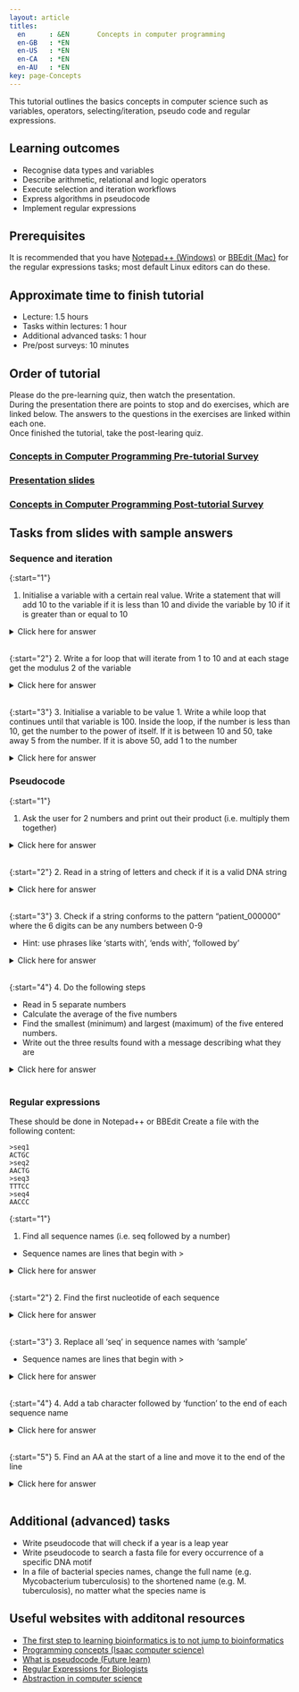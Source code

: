```yaml
---
layout: article
titles:
  en      : &EN       Concepts in computer programming
  en-GB   : *EN
  en-US   : *EN
  en-CA   : *EN
  en-AU   : *EN
key: page-Concepts
---
```



This tutorial outlines the basics concepts in computer science such as variables, operators, selecting/iteration, pseudo code and regular expressions.<br />

## Learning outcomes
* Recognise data types and variables
* Describe arithmetic, relational and logic operators
* Execute selection and iteration workflows
* Express algorithms in pseudocode
* Implement regular expressions

## Prerequisites
It is recommended that you have [Notepad++ (Windows)](https://notepad-plus-plus.org/downloads/) or [BBEdit (Mac)](https://www.barebones.com/support/bbedit/updates.html) for the regular expressions tasks; most default Linux editors can do these.

## Approximate time to finish tutorial
* Lecture: 1.5 hours
* Tasks within lectures: 1 hour
* Additional advanced tasks: 1 hour
* Pre/post surveys: 10 minutes

## Order of tutorial

Please do the pre-learning quiz, then watch the presentation. <br />
During the presentation there are points to stop and do exercises, which are linked below. The answers to the questions in the exercises are linked within each one.<br />
Once finished the tutorial, take the post-learing quiz.<br />

### <a href="https://ntusurvey.onlinesurveys.ac.uk/concepts-in-computer-programming-pre-tutorial-survey" target="_blank">Concepts in Computer Programming Pre-tutorial Survey</a>

### [Presentation slides](https://conmeehan.github.io/PathogenDataCourse/SlideSets/ConceptsInComputerProgramming.pptx)

### <a href="https://ntusurvey.onlinesurveys.ac.uk/concepts-in-computer-programming-post-tutorial-survey" target="_blank">Concepts in Computer Programming Post-tutorial Survey</a>

## Tasks from slides with sample answers
### Sequence and iteration
{:start="1"}
1. Initialise a variable with a certain real value. Write a statement that will add 10 to the variable if it is less than 10 and divide the variable by 10 if it is greater than or equal to 10

<details> <summary>Click here for answer</summary>

{% highlight console %}
real var1 = 11.0
if var1 < 10
  var1 = var1+10
else
  var1 = var1/10 
{% endhighlight %}

</details><br />

{:start="2"}
2. Write a for loop that will iterate from 1 to 10 and at each stage get the modulus 2 of the variable

<details>

<summary>Click here for answer</summary>

{% highlight console %}
for variable between 1 and 10
print variable%2 
{% endhighlight %}

</details><br />

{:start="3"}
3. Initialise a variable to be value 1. Write a while loop that continues until that variable is 100. Inside the loop, if the number is less than 10, get the number to the power of itself. If it is between 10 and 50, take away 5 from the number. If it is above 50, add 1 to the number

<details>

<summary>Click here for answer</summary>

{% highlight console %}
int var1 = 1
while var1 <=100
  if var1 < 10
    var1= var1^var1
  else if var1 >= 10 && var1 <=50
    var1 = var1 - 5
  else if var1 > 50
    var1 = var1 + 1 
{% endhighlight %}

* Note: the algorithm is worded ambiguously where it states 'between 10 and 50' and should be more specific saying "between 10 and 50 included" or similar. 
 * This is specifically like this to make you think about ambiguity
* Note 2: This loop will actually never finish because the first step of the loop is 1^1 which is 1, so it will never increase and thus run forever.
  * This is specifically done to make you think about covering all scenarios. Probably best to start at 2 or add a clause to capture such cases

</details>

### Pseudocode
{:start="1"}
1. Ask the user for 2 numbers and print out their product (i.e. multiply them together)
<details><summary>Click here for answer</summary>

{% highlight console %}
Prompt user to enter a number
  Store number in variable1
 Prompt user for a second number
  Store number in variable2
 Multiply variable1 and variable2
  Store answer in variable3
 Print variable3 to screen 
{% endhighlight %}

</details><br />

{:start="2"}
2. Read in a string of letters and check if it is a valid DNA string
<details><summary>Click here for answer</summary>

{% highlight console %}
Read in a string from the user or file
  Store in variable1
Loop through by going letter by letter through the string
  Check if the letter is an A, C, G or T (case insensitive)
  If not, stop
 If the loop  finishes without stopping early, it is a valid DNA string 
{% endhighlight %}

</details><br />

{:start="3"}
3. Check if a string conforms to the pattern “patient_000000” where the 6 digits can be any numbers between 0-9
  - Hint: use phrases like ‘starts with’, ‘ends with’, ‘followed by’
<details><summary>Click here for answer</summary>

{% highlight console %}
Store string in a variable
Check if variable starts with "patient_" and is followed by six digits
Check that the string ends after these 6 digits
{% endhighlight %}

</details><br />

{:start="4"}
4. Do the following steps
  - Read in 5 separate numbers
  - Calculate the average of the five numbers
  - Find the smallest (minimum) and largest (maximum) of the five entered numbers.
  - Write out the three results found with a message describing what they are
<details><summary>Click here for answer</summary>

{% highlight console %}
Create 5 real type variables and store numbers in each
Add all five numbers to each other and divide that answer by 5 to get the average
  print to screen "This is the average of the five numbers" followed by the answer
Starting with the first number, store it in a variable called minimum
Now go number by number through the other 4 and at each number check if it is smaller than the number stored in minimum
  If so, replace the number stored in minimum by that number
Once finished, print to screen "The minimum of the 5 numbers is" followed by the number stored in the minimum variable
Starting with the first number, store it in a variable called mamimum
Now go number by number through the other 4 and at each number check if it is larger than the number stored in maximum
  If so, replace the number stored in maximum by that number
Once finished, print to screen "The maximum of the 5 numbers is" followed by the number stored in the maximum variable
{% endhighlight %}

</details><br />

### Regular expressions
These should be done in Notepad++ or BBEdit
Create a file with the following content:
```
>seq1
ACTGC
>seq2
AACTG
>seq3
TTTCC
>seq4
AACCC
```
{:start="1"}
1. Find all sequence names (i.e. seq followed by a number)
  - Sequence names are lines that begin with >

<details><summary>Click here for answer</summary>

{% highlight console %}
Find:
^>.*
{% endhighlight %}

</details><br />

{:start="2"}
2. Find the first nucleotide of each sequence
<details><summary>Click here for answer</summary>

{% highlight console %}
Find:
^[^>]
{% endhighlight %}

</details><br />

{:start="3"}
3. Replace all ‘seq’ in sequence names with ‘sample’
  - Sequence names are lines that begin with >
<details><summary>Click here for answer</summary>

{% highlight console %}
Find:
^>seq
Replace:
>sample
{% endhighlight %}

</details><br />

{:start="4"}
4. Add a tab character followed by ‘function’ to the end of each sequence name
<details><summary>Click here for answer</summary>

{% highlight console %}
Find:
^(>.*)
Replace:
\1\tfunction
{% endhighlight %}

</details><br />

{:start="5"}
5. Find an AA at the start of a line and move it to the end of the line
<details><summary>Click here for answer</summary>

{% highlight console %}
Find:
^(AA)(.*)$
Replace:
\2\1
{% endhighlight %}

</details><br />


## Additional (advanced) tasks
* Write pseudocode that will check if a year is a leap year
* Write pseudocode to search a fasta file for every occurrence of a specific DNA motif
* In a file of bacterial species names, change the full name (e.g. Mycobacterium tuberculosis) to the shortened name (e.g. M. tuberculosis), no matter what the species name is

## Useful websites with additonal resources
* [The first step to learning bioinformatics is to not jump to bioinformatics](https://towardsdatascience.com/the-first-step-to-learning-bioinformatics-is-to-not-jump-to-bioinformatics-2e958f7b811a)
* [Programming concepts (Isaac computer science)](https://isaaccomputerscience.org/topics/programming_concepts?examBoard=all&stage=all)
* [What is pseudocode (Future learn)](https://www.futurelearn.com/info/courses/block-to-text-based-programming/0/steps/39492)
* [Regular Expressions for Biologists](https://carpentries-incubator.github.io/regex-novice-biology/)
* [Abstraction in computer science](https://www.happykhan.com/posts/abstraction-in-computer-science/)
